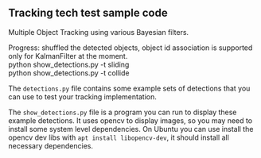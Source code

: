 ## Tracking tech test sample code

Multiple Object Tracking using various Bayesian filters.

Progress: shuffled the detected objects, object id association is supported only for KalmanFilter at the moment.  
python show_detections.py -t sliding  
python show_detections.py -t collide  

The `detections.py` file contains some example sets of detections that
you can use to test your tracking implementation.

The `show_detections.py` file is a program you can run to display these example
detections. It uses opencv to display images, so you may need to install
some system level dependencies. On Ubuntu you can use install the opencv dev
libs with `apt install libopencv-dev`, it should install all necessary dependencies.

